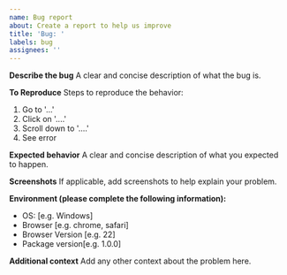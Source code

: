 ```yaml
---
name: Bug report
about: Create a report to help us improve
title: 'Bug: '
labels: bug
assignees: ''
---
```


**Describe the bug**
A clear and concise description of what the bug is.

**To Reproduce**
Steps to reproduce the behavior:

1. Go to '...'
2. Click on '....'
3. Scroll down to '....'
4. See error

**Expected behavior**
A clear and concise description of what you expected to happen.

**Screenshots**
If applicable, add screenshots to help explain your problem.

**Environment (please complete the following information):**

- OS: [e.g. Windows]
- Browser [e.g. chrome, safari]
- Browser Version [e.g. 22]
- Package version[e.g. 1.0.0]

**Additional context**
Add any other context about the problem here.
